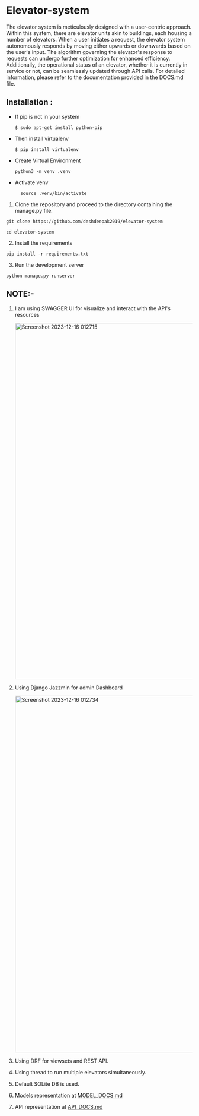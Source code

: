 # Elevator-system

The elevator system is meticulously designed with a user-centric approach. Within this system, there are elevator units akin to buildings, each housing a number of elevators. When a user initiates a request, the elevator system autonomously responds by moving either upwards or downwards based on the user's input. The algorithm governing the elevator's response to requests can undergo further optimization for enhanced efficiency. Additionally, the operational status of an elevator, whether it is currently in service or not, can be seamlessly updated through API calls. For detailed information, please refer to the documentation provided in the DOCS.md file.

## Installation :

- If pip is not in your system
  ```
  $ sudo apt-get install python-pip
  ```
- Then install virtualenv
  ```
  $ pip install virtualenv
  ```
- Create Virtual Environment
  ```
  python3 -m venv .venv
  ```
- Activate venv
  ```
    source .venv/bin/activate
  ```

1. Clone the repository and proceed to the directory containing the manage.py file.

```
git clone https://github.com/deshdeepak2019/elevator-system
```

```
cd elevator-system
```

2. Install the requirements

```
pip install -r requirements.txt
```

3. Run the development server

```
python manage.py runserver
```

## NOTE:-

1. I am using SWAGGER UI for visualize and interact with the API's resources

    <img width="959" alt="Screenshot 2023-12-16 012715" src="https://github.com/deshdeepak2019/elevator-system/assets/97728256/2a813d7c-2a99-4d6a-a4fa-26709d95dd92">

2. Using Django Jazzmin for admin Dashboard

    <img width="960" alt="Screenshot 2023-12-16 012734" src="https://github.com/deshdeepak2019/elevator-system/assets/97728256/cb8c0ff1-f1cd-495e-8a5a-230df677a26a">

3. Using DRF for viewsets and REST API.
4. Using thread to run multiple elevators simultaneously.
5. Default SQLite DB is used.
6. Models representation at [MODEL_DOCS.md](https://github.com/deshdeepak2019/elevator-system/blob/main/MODEL_DOCS.md)
7. API representation at [API_DOCS.md](https://github.com/deshdeepak2019/elevator-system/blob/main/API_DOCS.md)
